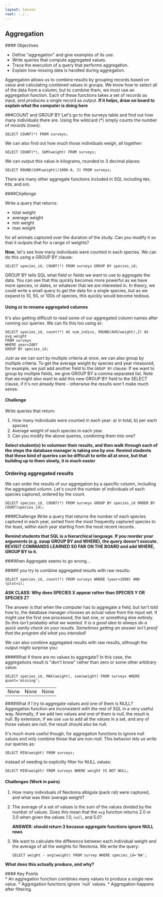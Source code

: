 ```yaml
---
layout: lesson
root: ../..
---
```


## Aggregation


<div class="objectives" markdown="1">
#### Objectives
</div>

*   Define "aggregation" and give examples of its use.
*   Write queries that compute aggregated values.
*   Trace the execution of a query that performs aggregation.
*   Explain how missing data is handled during aggregation.

Aggregation allows us to combine results by grouping records based on value and calculating combined values in groups. We know how to select all of the data from a column, but to combine them, we must use an aggregation function. Each of these functions takes a set of records as input, and produces a single record as output. 
**If it helps, draw on board to explain what the computer is doing here**

###COUNT and GROUP BY
Let's go to the surveys table and find out how many individuals there are. Using the wildcard (*) simply counts the number of records (rows).

<pre class="in"><code>SELECT COUNT(*) FROM surveys;</code></pre>

We can also find out how much those individuals weigh, all together:

<pre class="in"><code>SELECT COUNT(*), SUM(weight) FROM surveys;</code></pre>

We can output this value in kilograms, rounded to 3 decimal places:

<pre class="in"><code>SELECT ROUND(SUM(weight)/1000.0, 3) FROM surveys;</code></pre>

There are many other aggregate functions included in SQL including `MAX`, `MIN`, and `AVG`.

####Challenge
   
   Write a query that returns:
*  total weight
*  average weight
*  min weight
*  max weight

for all animals captured over the duration of the study. Can you modify it so that it outputs that for a range of weights?
   
**Now**, let's see how many individuals were counted in each species. We can do this using a GROUP BY clause:

<pre class="in"><code>SELECT species_id, COUNT(*) FROM surveys GROUP BY species_id;</code></pre>

GROUP BY tells SQL what field or fields we want to use to aggregate the data. You can see that this quickly becomes more powerful as we have more species, or dates, or whatever that we are interested in. In theory, we could write a small query to get the data for a single species, but as we expand to 10, 50, or 100s of species, this quickly would become tedious.

#### Using `AS` to rename aggregated columns
It's also getting difficult to read some of our aggregated column names after running our queries. We can fix this too using `AS`:

<pre class="in"><code>SELECT species_id, count(*) AS num_indivs, ROUND(AVG(weight),2) AS avg_weight
FROM surveys
WHERE year=2007
GROUP BY species_id;</code></pre>

Just as we can sort by multiple criteria at once, we can also group by multiple criteria. To get the average weight by species and year measured, for example, we just add another field to the `GROUP BY` clause:  If we want to group by multiple fields, we give GROUP BY a comma separated list. Note that we might also want to add this new GROUP BY field to the SELECT clause, if it's not already there - otherwise the results won't make much sense.

#### Challenge
Write queries that return:
   1. How many individuals were counted in each year: a) in total, b) per each species
   2. Average weight of each species in each year. 
   3. Can you modify the above queries, combining them into one?
  
**Select student(s) to volunteer their results, and then walk through each of the steps the database manager is taking one by one. Remind students that these kind of queries can be difficult to write all at once, but that building up to them slowly, it is much easier**
   
### Ordering aggregated results
We can order the results of our aggregation by a specific column, including the aggregated column. Let's count the number of individuals of each species captured, ordered by the count.

<pre class="in"><code>SELECT species_id, COUNT(*) FROM surveys GROUP BY species_id ORDER BY COUNT(species_id);</code></pre>

####Challenge
Write a query that returns the number of each species captured in each year, sorted from the most frequently captured species to the least, within each year starting from the most recent records .

**Remind students that SQL is a hierarchical language. If you reorder your arguments (e.g. swap GROUP BY and WHERE), the query doesn't execute. REVISIT COMMANDS LEARNED SO FAR ON THE BOARD and add WHERE, GROUP BY to it.**


###When Aggregate seems to go wrong...

####If you try to combine aggregated results with raw results:

<pre class="in"><code>SELECT species_id, count(*) FROM surveys WHERE (year=1998) AND (plot=1);</code></pre>

   **ASK CLASS: Why does SPECIES X appear rather than SPECIES Y OR SPECIES Z?**

The answer is that when the computer has to aggregate a field,
but isn't told how to,
the database manager chooses an actual value from the input set.
It might use the first one processed,
the last one,
or something else entirely. 
*So this isn't probably what we wanted. It is a good idea to always do a quick sanity check on your results. Sometimes getting an answer isn't proof that the program did what you intended!*

We can also combine aggregated results with raw results,
although the output might surprise you:

####What if there are no values to aggregate?
In this case, the aggregations result is "don't know" rather than zero or some other arbitrary value:

<pre class="in"><code>SELECT species_id, MAX(weight), sum(weight) FROM surveys WHERE quant='missing';</code></pre>

<div class="out"><table>
<tr><td>None</td><td>None</td><td>None</td></tr>
</table></div>

####What if I try to aggregate values and one of them is NULL?
Aggregation function are inconsistent with the rest of SQL in a very useful way. 
Normally, if we add two values and one of them is null, the result is null.
By extension, if we use `sum` to add all the values in a set, and any of those values are null,
the result should also be null.

It's much more useful though, for aggregation functions to ignore null values and only combine those that are non-null.
This behavior lets us write our queries as:

<pre class="in"><code>SELECT MIN(weight) FROM surveys;</code></pre>

instead of needing to explicitly filter for NULL values:

<pre class="in"><code>SELECT MIN(weight) FROM surveys WHERE weight IS NOT NULL;</code></pre>

#### Challenges (Work in pairs)

1.  How many individuals of Neotoma albigula (pack rat) were captured,
    and what was their average weight?

2.  The average of a set of values is the sum of the values
    divided by the number of values.
    Does this mean that the `avg` function returns 2.0 or 3.0
    when given the values 1.0, `null`, and 5.0?
    
    **ANSWER: should return 3 becasue aggregate functions ignore NULL rows**

3.  We want to calculate the difference between
    each individual weight
    and the average of all the weights for Neotoma.
    We write the query:

    ~~~
    SELECT weight - avg(weight) FROM survey WHERE species_id='NA';
    ~~~

   **What does this actually produce, and why?**
    

<div class="keypoints" markdown="1">
#### Key Points
</div>
*   An aggregation function combines many values to produce a single new value.
*   Aggregation functions ignore `null` values.
*   Aggregation happens after filtering.
</div>
